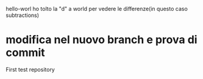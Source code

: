 hello-worl
ho tolto la "d" a world per vedere le differenze(in questo caso subtractions)

modifica nel nuovo branch e prova di commit
===========

First test repository

